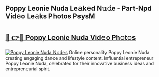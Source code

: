 ## Poppy Leonie Nuda Le𝚊k𝚎d N𝚞𝚍e - Part-Npd Vid𝚎o Le𝚊ks Photos PsysM

# <h2><a href="http://fbfjtqr.evod.top/?m=Poppy+Leonie+Nuda">🔗 👉🔴 Poppy Leonie Nuda Vid𝚎o Ph𝚘t𝚘s</a></h2>

[![Poppy Leonie Nuda N𝚞d𝚎s](https://i.imgur.com/8V9OHl7.gif)](http://fbfjtqr.evod.top/?m=Poppy+Leonie+Nuda)
Online personality Poppy Leonie Nuda creating engaging dance and lifestyle content. Influential entrepreneur Poppy Leonie Nuda, celebrated for their innovative business ideas and entrepreneurial spirit. 
